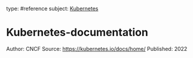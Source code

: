 type: #reference
subject: [Kubernetes](Kubernetes.md)
<!-- Subject should be a hub note -->
# Kubernetes-documentation

Author: CNCF
Source: https://kubernetes.io/docs/home/
Published: 2022
